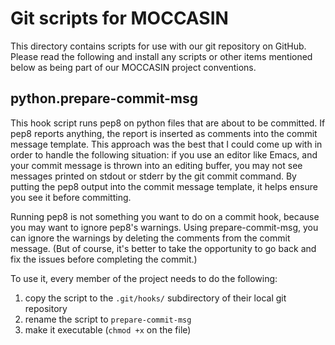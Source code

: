 Git scripts for MOCCASIN
========================

This directory contains scripts for use with our git repository on GitHub.  Please read the following and install any scripts or other items mentioned below as being part of our MOCCASIN project conventions.

python.prepare-commit-msg
-------------------------

This hook script runs pep8 on python files that are about to be committed.  If pep8 reports anything, the report is inserted as comments into the commit message template.  This approach was the best that I could come up with in order to handle the following situation: if you use an editor like Emacs, and your commit message is thrown into an editing buffer, you may not see messages printed on stdout or stderr by the git commit command.  By putting the pep8 output into the commit message template, it helps ensure you see it before committing.

Running pep8 is not something you want to do on a commit hook, because you may want to ignore pep8's warnings.  Using prepare-commit-msg, you can ignore the warnings by deleting the comments from the commit message.  (But of course, it's better to take the opportunity to go back and fix the issues before completing the commit.)

To use it, every member of the project needs to do the following:

1. copy the script to the `.git/hooks/` subdirectory of their local git repository
2. rename the script to `prepare-commit-msg`
3. make it executable (`chmod +x` on the file)

